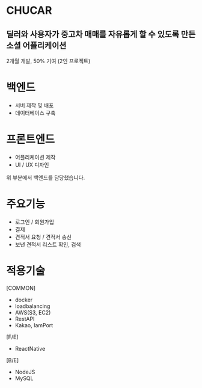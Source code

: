 # CHUCAR
## 딜러와 사용자가 중고차 매매를 자유롭게 할 수 있도록 만든 소셜 어플리케이션
2개월 개발, 50% 기여 (2인 프로젝트)

# 백엔드
* 서버 제작 및 배포
* 데이터베이스 구축

# 프론트엔드
* 어플리케이션 제작
* UI / UX 디자인

위 부분에서 백엔드를 담당했습니다.

# 주요기능

* 로그인 / 회원가입
* 결제
* 견적서 요청 / 견적서 송신
* 보낸 견적서 리스트 확인, 검색

# 적용기술

[COMMON]
* docker
* loadbalancing
* AWS(S3, EC2)
* RestAPI
* Kakao, IamPort

[F/E]
* ReactNative

[B/E]
* NodeJS
* MySQL
